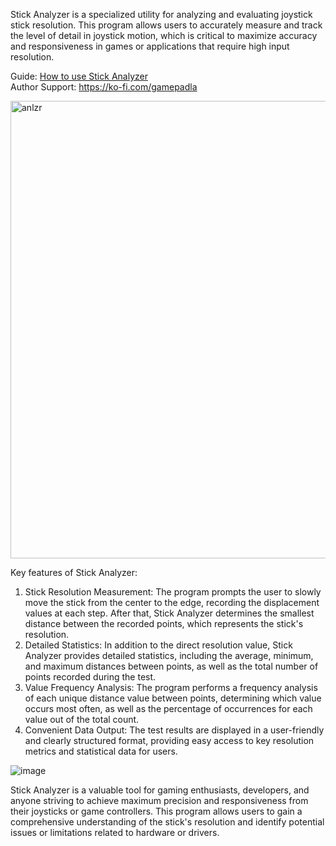 Stick Analyzer is a specialized utility for analyzing and evaluating joystick stick resolution. This program allows users to accurately measure and track the level of detail in joystick motion, which is critical to maximize accuracy and responsiveness in games or applications that require high input resolution.  

Guide: [How to use Stick Analyzer](https://www.reddit.com/r/Controller/comments/1i831jw/stick_analyzer_complete_guide_to_gamepad_stick/)  
Author Support: https://ko-fi.com/gamepadla  

<img width="732" alt="anlzr" src="https://github.com/cakama3a/StickAnalyzer/assets/15096106/5c22cccb-900a-4c08-96b2-0f63ebb377b6">

Key features of Stick Analyzer:

1. Stick Resolution Measurement: The program prompts the user to slowly move the stick from the center to the edge, recording the displacement values at each step. After that, Stick Analyzer determines the smallest distance between the recorded points, which represents the stick's resolution.
2. Detailed Statistics: In addition to the direct resolution value, Stick Analyzer provides detailed statistics, including the average, minimum, and maximum distances between points, as well as the total number of points recorded during the test.
3. Value Frequency Analysis: The program performs a frequency analysis of each unique distance value between points, determining which value occurs most often, as well as the percentage of occurrences for each value out of the total count.
4. Convenient Data Output: The test results are displayed in a user-friendly and clearly structured format, providing easy access to key resolution metrics and statistical data for users.

![image](https://github.com/cakama3a/StickAnalyzer/assets/15096106/7554c787-4c7e-4999-b139-20791d90620a)

Stick Analyzer is a valuable tool for gaming enthusiasts, developers, and anyone striving to achieve maximum precision and responsiveness from their joysticks or game controllers. This program allows users to gain a comprehensive understanding of the stick's resolution and identify potential issues or limitations related to hardware or drivers.
